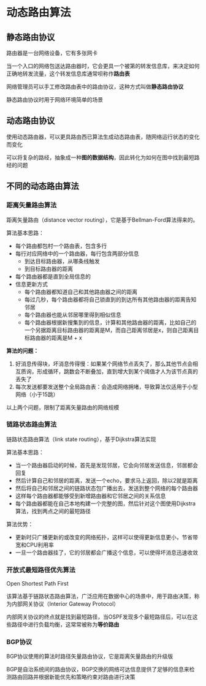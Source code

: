 # 动态路由算法

## 静态路由协议

路由器是一台网络设备，它有多张网卡

当一个入口的网络包送达路由器时，它会更具一个被第的转发信息库，来决定如何正确地转发流量，这个转发信息库通常呗称作**路由表**

网络管理员可以手工修改路由表中的路由协议，这种方式叫做**静态路由协议**

静态路由协议时用于网络环境简单的场景



## 动态路由协议

使用动态路由器，可以更具路由西已算法生成动态路由表，随网络运行状态的变化而变化

可以将复杂的路经，抽象成一种**图的数据结构**，因此转化为如何在图中找到最短路经的问题



## 不同的动态路由算法

### 距离矢量路由算法

距离矢量路由（distance vector routing），它是基于Bellman-Ford算法得来的。

算法基本思路：

- 每个路由都包村一个路由表，包含多行
- 每行对应网络中的一个路由器，每行包含两部分信息
  - 到达目标路由器，从哪条线触发
  - 到目标路由器的距离
- 每个路由器都是直到全局信息的
- 信息更新方式
  - 每个路由器都知道自己和其他路由器之间的距离
  - 每过几秒，每个路由器都将自己锁直到的到达所有其他路由器的距离告知邻居
  - 每个路由器也能从邻居哪里得到相似信息
  - 每个路由器根据新搜集到的信息，计算和其他路由器的距离，比如自己的一个另据距离目标路由器的距离是M，而自己距离邻居是x，则自己距离目标路由器的距离是M + x

**算法的问题：**

1. 好消息传得块，坏消息传得慢：如果某个网络节点丢失了，那么其他节点会相互质询，形成循环，跳数会不断叠加，直到增大到某个阈值才人为该节点真的丢失了
2. 每次发送都要发送整个全局路由表：会造成网络拥堵，导致算法仅适用于小型网络（小于15跳）

以上两个问题，限制了距离矢量路由的网络规模

### 链路状态路由算法

链路状态路由算法（link state routing），基于Dijkstra算法实现

算法基本思路：

- 当一个路由器启动的时候，首先是发现邻居，它会向邻居发送信息，邻居都会回复
- 然后计算自己和邻居的距离，发送一个echo，要求马上返回，除以2就是距离
- 然后将自己和邻居之间的链路状态包广播出去，发送到整个网络的每个路由器
- 这样每个路由器都能够受到新增路由器和它邻居之间的关系信息
- 每个路由器都能在自己本地构建一个完整的图，然后针对这个图使用Dijkstra算法，找到两点之间的最短路径

算法优势：

- 更新时只广播更新的或改变的网络拓扑，这样可以使得更新信息更小，节省带宽和CPU利用率
- 一旦一个路由器挂了，它的邻居都会广播这个信息，可以使得坏消息迅速收敛

### 开放式最短路径优先算法

Open Shortest Path First

该算法基于链路状态路由算法，广泛应用在数据中心的场景中，用于路由决策，称为内部网关协议（Interior Gateway Protocol）

内部网关协议的终点就是找到最短路径，当OSPF发现多个最短路径后，可以在这些路径中进行负载均衡，这常常被称为**等价路由**

### BGP协议

BGP协议使用的算法时路径矢量路由协议，它是距离矢量路由的升级版

BGP是自治系统间的路由协议，BGP交换的网络可达信息提供了足够的信息来检测路由回路并根据新能优先和策略约束对路由进行决策

